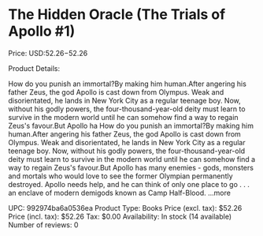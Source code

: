 # The Hidden Oracle (The Trials of Apollo #1)

Price: USD:$52.26-$52.26

Product Details:

How do you punish an immortal?By making him human.After angering his father Zeus, the god Apollo is cast down from Olympus. Weak and disorientated, he lands in New York City as a regular teenage boy. Now, without his godly powers, the four-thousand-year-old deity must learn to survive in the modern world until he can somehow find a way to regain Zeus's favour.But Apollo ha How do you punish an immortal?By making him human.After angering his father Zeus, the god Apollo is cast down from Olympus. Weak and disorientated, he lands in New York City as a regular teenage boy. Now, without his godly powers, the four-thousand-year-old deity must learn to survive in the modern world until he can somehow find a way to regain Zeus's favour.But Apollo has many enemies - gods, monsters and mortals who would love to see the former Olympian permanently destroyed. Apollo needs help, and he can think of only one place to go . . . an enclave of modern demigods known as Camp Half-Blood. ...more

UPC: 992974ba6a0536ea
Product Type: Books
Price (excl. tax): $52.26
Price (incl. tax): $52.26
Tax: $0.00
Availability: In stock (14 available)
Number of reviews: 0